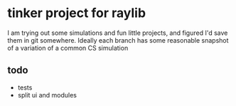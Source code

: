 # tinker project for raylib

I am trying out some simulations and fun little projects, and figured I'd save them in git somewhere. Ideally each branch has some reasonable snapshot of a variation of a common CS simulation

## todo

* tests
* split ui and modules
